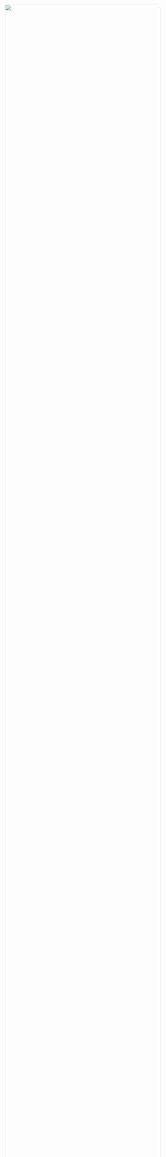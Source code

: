 <br>
<br>
<br>
<br>
<br>
<br>
<br>
<br>
<br>
<br>
<br>
<br>
<br>
<br>
<img src="235224431-e8c8c12e-6826-47f1-89fb-2ddad83b3abf.gif" width="100%">
